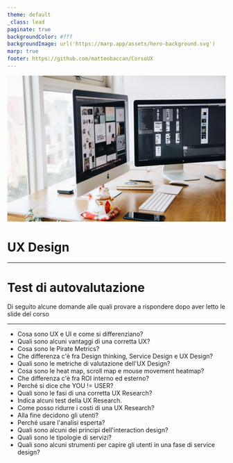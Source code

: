 ```yaml
---
theme: default
_class: lead
paginate: true
backgroundColor: #fff
backgroundImage: url('https://marp.app/assets/hero-background.svg')
marp: true
footer: https://github.com/matteobaccan/CorsoUX
---
```

<!-- _paginate: false -->
<!-- _footer: "https://www.pexels.com/it-it/foto/imac-d-argento-sulla-parte-superiore-del-tavolo-in-legno-marrone-326502/" -->

![bg right:70%](img/pexels-tranmautritam-326502.jpg)

# UX Design

---

# Test di autovalutazione

Di seguito alcune domande alle quali provare a rispondere dopo aver letto le slide del corso

---

- Cosa sono UX e UI e come si differenziano?
- Quali sono alcuni vantaggi di una corretta UX?
- Cosa sono le Pirate Metrics?
- Che differenza c'è fra Design thinking, Service Design e UX Design?
- Quali sono le metriche di valutazione dell'UX Design?
- Cosa sono le heat map, scroll map e mouse movement heatmap?
- Che differenza c'è fra ROI interno ed esterno?
- Perché si dice che YOU != USER?
- Quali sono le fasi di una corretta UX Research?
- Indica alcuni test della UX Research.
- Come posso ridurre i costi di una UX Research?
- Alla fine decidono gli utenti?
- Perché usare l'analisi esperta?
- Quali sono alcuni dei principi dell'interaction design?
- Quali sono le tipologie di servizi?
- Quali sono alcuni strumenti per capire gli utenti in una fase di service design?
